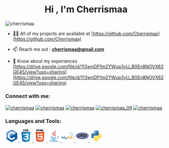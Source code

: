 <h1 align="center">Hi , I'm Cherrismaa</h1>
<p align="left"> <img src="https://komarev.com/ghpvc/?username=cherrismaa&label=Profile%20views&color=0e75b6&style=flat" alt="cherrismaa" /> </p>

- 👨‍💻 All of my projects are available at [https://github.com/Cherrismaa](https://github.com/Cherrismaa)

- 📫 Reach me out : **cherrismaa@gmail.com**

- 📄 Know about my experiences [https://drive.google.com/file/d/113wnDP1m2YWup3yU_B0En8NOVX62GE4S/view?usp=sharing](https://drive.google.com/file/d/113wnDP1m2YWup3yU_B0En8NOVX62GE4S/view?usp=sharing)

<h3 align="left">Connect with me:</h3>
<p align="left">
<a href="https://linkedin.com/in/cherrismaa" target="blank"><img align="center" src="https://raw.githubusercontent.com/rahuldkjain/github-profile-readme-generator/master/src/images/icons/Social/linked-in-alt.svg" alt="cherrismaa" height="30" width="40" /></a>
<a href="https://kaggle.com/cherrismaa" target="blank"><img align="center" src="https://raw.githubusercontent.com/rahuldkjain/github-profile-readme-generator/master/src/images/icons/Social/kaggle.svg" alt="cherrismaa" height="30" width="40" /></a>
<a href="https://instagram.com/cherrismaa" target="blank"><img align="center" src="https://raw.githubusercontent.com/rahuldkjain/github-profile-readme-generator/master/src/images/icons/Social/instagram.svg" alt="cherrismaa" height="30" width="40" /></a>
<a href="https://www.codechef.com/users/cherrismaa_09" target="blank"><img align="center" src="https://cdn.jsdelivr.net/npm/simple-icons@3.1.0/icons/codechef.svg" alt="cherrismaa_09" height="30" width="40" /></a>
<a href="https://www.hackerrank.com/cherrismaa" target="blank"><img align="center" src="https://raw.githubusercontent.com/rahuldkjain/github-profile-readme-generator/master/src/images/icons/Social/hackerrank.svg" alt="cherrismaa" height="30" width="40" /></a>
</p>

<h3 align="left">Languages and Tools:</h3>
<p align="left"> <a href="https://www.cprogramming.com/" target="_blank" rel="noreferrer"> <img src="https://raw.githubusercontent.com/devicons/devicon/master/icons/c/c-original.svg" alt="c" width="40" height="40"/> </a> <a href="https://www.w3schools.com/css/" target="_blank" rel="noreferrer"> <img src="https://raw.githubusercontent.com/devicons/devicon/master/icons/css3/css3-original-wordmark.svg" alt="css3" width="40" height="40"/> </a> <a href="https://www.w3.org/html/" target="_blank" rel="noreferrer"> <img src="https://raw.githubusercontent.com/devicons/devicon/master/icons/html5/html5-original-wordmark.svg" alt="html5" width="40" height="40"/> </a> <a href="https://www.java.com" target="_blank" rel="noreferrer"> <img src="https://raw.githubusercontent.com/devicons/devicon/master/icons/java/java-original.svg" alt="java" width="40" height="40"/> </a> <a href="https://www.mysql.com/" target="_blank" rel="noreferrer"> <img src="https://raw.githubusercontent.com/devicons/devicon/master/icons/mysql/mysql-original-wordmark.svg" alt="mysql" width="40" height="40"/> </a> <a href="https://www.php.net" target="_blank" rel="noreferrer"> <img src="https://raw.githubusercontent.com/devicons/devicon/master/icons/php/php-original.svg" alt="php" width="40" height="40"/> </a> <a href="https://www.python.org" target="_blank" rel="noreferrer"> <img src="https://raw.githubusercontent.com/devicons/devicon/master/icons/python/python-original.svg" alt="python" width="40" height="40"/> </a> </p>
